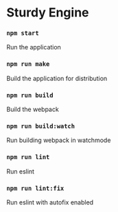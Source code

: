 # Sturdy Engine

### `npm start`

Run the application

### `npm run make`

Build the application for distribution

### `npm run build`

Build the webpack 

### `npm run build:watch`

Run building webpack in watchmode

### `npm run lint`

Run eslint

### `npm run lint:fix`

Run eslint with autofix enabled